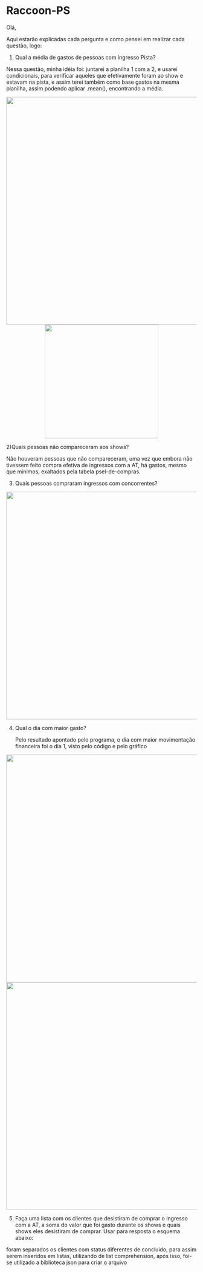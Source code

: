 # Raccoon-PS

Olá,

Aqui estarão explicadas cada pergunta e como pensei em realizar cada questão, logo:


1) Qual a média de gastos de pessoas com ingresso Pista?

  Nessa questão, minha idéia foi: juntarei a planilha 1 com a 2, e usarei condicionais, para verificar aqueles que efetivamente foram ao show e estavam na pista, e assim terei também como base gastos na mesma planilha, assim podendo aplicar .mean(), encontrando a média.


<div align="center">
<img src="https://user-images.githubusercontent.com/87606621/172808919-2c788e20-2596-4c37-9b99-0860b789c23e.PNG" width="600px" /><br>
<img src="https://user-images.githubusercontent.com/87606621/172808608-0c740c8d-8d81-4d73-84b5-40b6960268c5.PNG" width="300px" />
</div>

2)Quais pessoas não compareceram aos shows?

  Não houveram pessoas que não compareceram, uma vez que embora não tivessem feito compra efetiva de ingressos com a AT, há gastos, mesmo que mínimos, exaltados pela tabela psel-de-compras.
  
3) Quais pessoas compraram ingressos com concorrentes?
    
    <div align="center">
<img src="https://user-images.githubusercontent.com/87606621/172722207-553754d5-26a3-4371-a482-7b5dd962501b.PNG" width="600px" />
</div>
    
 4) Qual o dia com maior gasto?

    Pelo resultado apontado pelo programa, o dia com maior movimentação financeira foi o dia 1, visto pelo código e pelo gráfico
    
     <div align="center">
<img src="https://user-images.githubusercontent.com/87606621/172722500-8444e0d1-30af-4e2a-b914-a8319016afc2.PNG" width="600px" /><br>
<img src="https://user-images.githubusercontent.com/87606621/172722490-5579b256-6418-473f-870e-fdeb27713353.PNG" width="600px" />
</div>


    

 5) Faça uma lista com os clientes que desistiram de comprar o ingresso com a AT, a soma do valor que foi gasto durante os shows e quais shows eles desistiram de
comprar. Usar para resposta o esquema abaixo:

  foram separados os clientes com status diferentes de concluido, para assim serem inseridos em listas, utilizando de list comprehension, após isso, foi-se utilizado a biblioteca json para criar o arquivo
